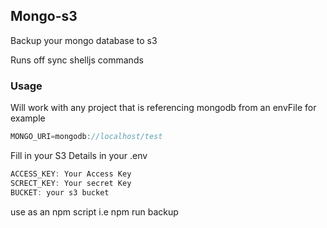 ## Mongo-s3
Backup your mongo database to s3

Runs off sync shelljs commands


### Usage

Will work with any project that is referencing mongodb from an envFile
for example
```javascript
MONGO_URI=mongodb://localhost/test
```

Fill in your S3 Details in your .env
```javascript
ACCESS_KEY: Your Access Key
SCRECT_KEY: Your secret Key
BUCKET: your s3 bucket
```

use as an npm script
i.e npm run backup
